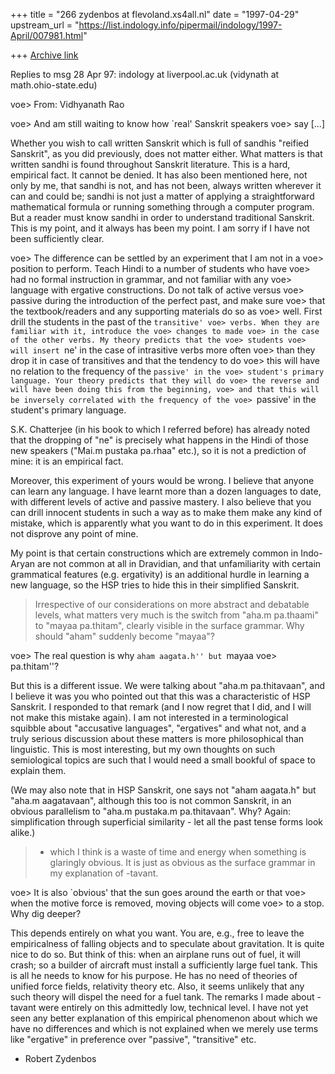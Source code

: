 +++
title = "266 zydenbos at flevoland.xs4all.nl"
date = "1997-04-29"
upstream_url = "https://list.indology.info/pipermail/indology/1997-April/007981.html"

+++
[Archive link](https://list.indology.info/pipermail/indology/1997-April/007981.html)


Replies to msg 28 Apr 97: indology at liverpool.ac.uk
(vidynath at math.ohio-state.edu)

 voe> From: Vidhyanath Rao <vidynath at math.ohio-state.edu>

 voe> And am still waiting to know how `real' Sanskrit speakers
 voe> say [...]

Whether you wish to call written Sanskrit which is full of sandhis "reified
Sanskrit", as you did previously, does not matter either. What matters is that
written sandhi is found throughout Sanskrit literature. This is a hard,
empirical fact. It cannot be denied. It has also been mentioned here, not only
by me, that sandhi is not, and has not been, always written wherever it can and
could be; sandhi is not just a matter of applying a straightforward
mathematical formula or running something through a computer program. But a
reader must know sandhi in order to understand traditional Sanskrit. This is my
point, and it always has been my point. I am sorry if I have not been
sufficiently clear.

 voe> The difference can be settled by an experiment that I am not in a
 voe> position to perform. Teach Hindi to a number of students who have
 voe> had no formal instruction in grammar, and not familiar with any
 voe> language with ergative constructions. Do not talk of active versus
 voe> passive during the introduction of the perfect past, and make sure
 voe> that the textbook/readers and any supporting materials do so as
 voe> well. First drill the students in the past of the `transitive'
 voe> verbs. When they are familiar with it, introduce the
 voe> changes to made
 voe> in the case of the other verbs. My theory predicts that the
 voe> students
 voe> will insert `ne' in the case of intrasitive verbs more often
 voe> than they drop it in case of transitives and that the tendency to do
 voe> this will have no relation to the frequency of the `passive' in the
 voe> student's primary language. Your theory predicts that they will do
 voe> the reverse and will have been doing this from the beginning,
 voe> and that this will be inversely correlated with the frequency of the
 voe> `passive' in the student's primary language.

S.K. Chatterjee (in his book to which I referred before) has already noted that
the dropping of "ne" is precisely what happens in the Hindi of those new
speakers ("Mai.m pustaka pa.rhaa" etc.), so it is not a prediction of mine: it
is an empirical fact.

Moreover, this experiment of yours would be wrong. I believe that anyone can
learn any language. I have learnt more than a dozen languages to date, with
different levels of active and passive mastery. I also believe that you can
drill innocent students in such a way as to make them make any kind of mistake,
which is apparently what you want to do in this experiment. It does not
disprove any point of mine.

My point is that certain constructions which are extremely common in Indo-Aryan
are not common at all in Dravidian, and that unfamiliarity with certain
grammatical features (e.g. ergativity) is an additional hurdle in learning a
new language, so the HSP tries to hide this in their simplified Sanskrit.

>Irrespective of our considerations on more abstract and debatable levels,
>what matters very much is the switch from "aha.m pa.thaami" to
>"mayaa pa.thitam", clearly visible in the surface grammar.
>Why should "aham" suddenly become "mayaa"?

 voe> The real question is why ``aham aagata.h'' but ``mayaa
 voe> pa.thitam''?

But this is a different issue. We were talking about "aha.m pa.thitavaan", and
I believe it was you who pointed out that this was a characteristic of HSP
Sanskrit. I responded to that remark (and I now regret that I did, and I will
not make this mistake again). I am not interested in a terminological squibble
about "accusative languages", "ergatives" and what not, and a truly serious
discussion about these matters is more philosophical than linguistic. This is
most interesting, but my own thoughts on such semiological topics are such that
I would need a small bookful of space to explain them.

(We may also note that in HSP Sanskrit, one says not "aham aagata.h" but "aha.m
aagatavaan", although this too is not common Sanskrit, in an obvious
parallelism to "aha.m pustaka.m pa.thitavaan". Why? Again: simplification
through superficial similarity - let all the past tense forms look alike.)

> - which I think is a waste of time and energy when something is
>glaringly obvious. It is just as obvious as the surface grammar in
>my explanation of -tavant.

 voe> It is also `obvious' that the sun goes around the earth or that
 voe> when the motive force is removed, moving objects will come
 voe> to a stop. Why dig deeper?

This depends entirely on what you want. You are, e.g., free to leave the
empiricalness of falling objects and to speculate about gravitation. It is
quite nice to do so. But think of this: when an airplane runs out of fuel, it
will crash; so a builder of aircraft must install a sufficiently large fuel
tank. This is all he needs to know for his purpose. He has no need of theories
of unified force fields, relativity theory etc. Also, it seems unlikely that
any such theory will dispel the need for a fuel tank. The remarks I made about
-tavant were entirely on this admittedly low, technical level. I have not yet
seen any better explanation of this empirical phenomenon about which we have no
differences and which is not explained when we merely use terms like "ergative"
in preference over "passive", "transitive" etc.

- Robert Zydenbos





